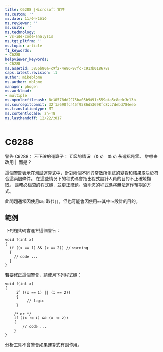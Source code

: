 ```yaml
---
title: C6288 |Microsoft 文件
ms.custom: ''
ms.date: 11/04/2016
ms.reviewer: ''
ms.suite: ''
ms.technology:
- vs-ide-code-analysis
ms.tgt_pltfrm: ''
ms.topic: article
f1_keywords:
- C6288
helpviewer_keywords:
- C6288
ms.assetid: 3856b80a-c9f2-4e86-97fc-c913b0186788
caps.latest.revision: 11
author: mikeblome
ms.author: mblome
manager: ghogen
ms.workload:
- multiple
ms.openlocfilehash: 8c30578dd2975ba05b9091c559afa5c8edc3c13b
ms.sourcegitcommit: 32f1a690fc445f9586d53698fc82c7debd784eeb
ms.translationtype: MT
ms.contentlocale: zh-TW
ms.lasthandoff: 12/22/2017
---
```

# <a name="c6288"></a>C6288
警告 C6288： 不正確的運算子： 互容的情況 （& s) （& s) 永遠都是零。 您想来改用 &#124; &#124;而是？  
  
 這個警告表示在測試運算式中，針對兩個不同的常數所測試的變數和結果取決於符合這兩個條件。 在這些情況下的程式碼會指出程式設計人員的目的不正確地擷取。 請務必檢查的程式碼，並更正問題。否則您的程式碼將無法運作預期的方式。  
  
 此問題通常因使用`&&`; 取代`||`，但也可能會因使用`==`其中`!=`設計的目的。  
  
## <a name="example"></a>範例  
 下列程式碼會產生這個警告：  
  
```  
void f(int x)  
{  
  if ((x == 1) && (x == 2)) // warning  
  {  
    // code ...  
  }  
}  
```  
  
 若要修正這個警告，請使用下列程式碼：  
  
```  
void f(int x)  
{  
     if ((x == 1) || (x == 2))   
     {  
          // logic  
     }  
  
    /* or */  
    if ((x != 1) && (x != 2))  
    {  
        // code ...  
    }  
}  
```  
  
 分析工具不會警告如果運算式有副作用。